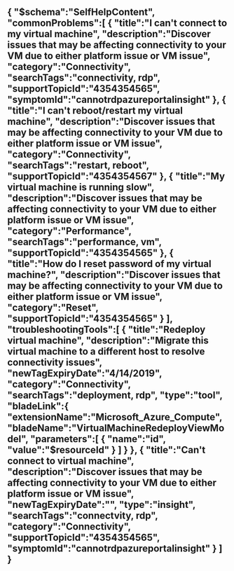 <properties
pageTitle="Top common problems for compute"
description="Menu based workflow document for top compute problems"        
service="microsoft.compute"
resource="virtualmachines"
authors="gamore"
displayOrder=""
articleId="7bd33a4a-8d59-4f16-a965-f1ac9deb730e"
selfHelpType="diagnoseandsolvev2"
resourceTags="linux"
productPesId="15571"
cloudEnvironments="public"
/>
---
{
   "$schema":"SelfHelpContent",
   "commonProblems":[
      {
         "title":"I can't connect to my virtual machine",
         "description":"Discover issues that may be affecting connectivity to your VM due to either  platform issue or VM issue",
         "category":"Connectivity",
         "searchTags":"connectivity, rdp",
         "supportTopicId":"4354354565",
         "symptomId":"cannotrdpazureportalinsight"
      },
      {
         "title":"I can't reboot/restart my virtual machine",
         "description":"Discover issues that may be affecting connectivity to your VM due to either  platform issue or VM issue",
         "category":"Connectivity",
         "searchTags":"restart, reboot",
         "supportTopicId":"4354354567"
      },
      {
         "title":"My virtual machine is running slow",
         "description":"Discover issues that may be affecting connectivity to your VM due to either  platform issue or VM issue",
         "category":"Performance",
         "searchTags":"performance, vm",
         "supportTopicId":"4354354565"
      },
      {
         "title":"How do I reset password of my virtual machine?",
         "description":"Discover issues that may be affecting connectivity to your VM due to either  platform issue or VM issue",
         "category":"Reset",
         "supportTopicId":"4354354565"
      }
   ],
   "troubleshootingTools":[
      {
         "title":"Redeploy virtual machine",
         "description":"Migrate this virtual machine to a different host to resolve connectivity issues",
         "newTagExpiryDate":"4/14/2019",
         "category":"Connectivity",
         "searchTags":"deployment, rdp",
         "type":"tool",
         "bladeLink":{
            "extensionName":"Microsoft_Azure_Compute",
            "bladeName":"VirtualMachineRedeployViewModel",
            "parameters":[
               {
                  "name":"id",
                  "value":"$resourceId"
              }
            ]
         }
      },
      {
         "title":"Can't connect to virtual machine",
         "description":"Discover issues that may be affecting connectivity to your VM due to either  platform issue or VM issue",
         "newTagExpiryDate":"",
         "type":"insight",
         "searchTags":"connectvity, rdp",
         "category":"Connectivity",
         "supportTopicId":"4354354565",
         "symptomId":"cannotrdpazureportalinsight"
      }
   ]
}
---
